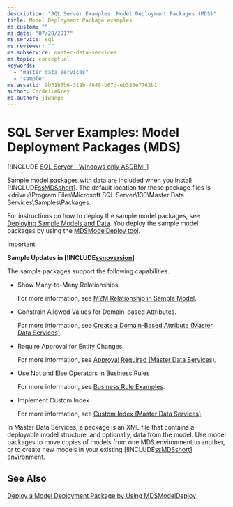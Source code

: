 ```yaml
---
description: "SQL Server Examples: Model Deployment Packages (MDS)"
title: Model Deployment Package examples
ms.custom: ""
ms.date: "07/28/2017"
ms.service: sql
ms.reviewer: ""
ms.subservice: master-data-services
ms.topic: conceptual
keywords: 
  - "master data services"
  - "sample"
ms.assetid: 9b31b7b6-319b-4840-b67d-eb383e7762b1
author: CordeliaGrey
ms.author: jiwang6
---
```

# SQL Server Examples: Model Deployment Packages (MDS)

[!INCLUDE [SQL Server - Windows only ASDBMI  ](../includes/applies-to-version/sql-windows-only-asdbmi.md)]

  Sample model packages with data are included when you install [!INCLUDE[ssMDSshort](../includes/ssmdsshort-md.md)]. The default location for these package files is \<drive>\Program Files\Microsoft SQL Server\130\Master Data Services\Samples\Packages.  
  
 For instructions on how to deploy the sample model packages, see [Deploying Sample Models and Data](../master-data-services/master-data-services-installation-and-configuration.md#deploySample). You deploy the sample model packages by using the [MDSModelDeploy tool](../master-data-services/deploy-a-model-deployment-package-by-using-mdsmodeldeploy.md).  
  
> [!IMPORTANT]
>  **Sample Updates in [!INCLUDE[ssnoversion](../includes/ssnoversion-md.md)]**  
> 
>  The sample packages support the following capabilities.  
> 
>  -   Show Many-to-Many Relationships.  
> 
>      For more information, see [M2M Relationship in Sample Model](../master-data-services/show-many-to-many-relationships-in-derived-hierarchies-master-data-services.md#M2MSample).  
> 
> -   Constrain Allowed Values for Domain-based Attributes.  
> 
>      For more information, see [Create a Domain-Based Attribute &#40;Master Data Services&#41;](../master-data-services/create-a-domain-based-attribute-master-data-services.md).  
> -   Require Approval for Entity Changes.  
> 
>      For more information, see [Approval Required &#40;Master Data Services&#41;](../master-data-services/approval-required-master-data-services.md).  
> -   Use Not and Else Operators in Business Rules  
> 
>      For more information, see [Business Rule Examples](../master-data-services/business-rule-examples-master-data-services.md).  
> -   Implement Custom Index  
> 
>      For more information, see [Custom Index &#40;Master Data Services&#41;](../master-data-services/custom-index-master-data-services.md).  
 

 
 In Master Data Services, a package is an XML file that contains a deployable model structure, and optionally, data from the model. Use model packages to move copies of models from one MDS environment to another, or to create new models in your existing [!INCLUDE[ssMDSshort](../includes/ssmdsshort-md.md)] environment.  
  
## See Also  
 [Deploy a Model Deployment Package by Using MDSModelDeploy](../master-data-services/deploy-a-model-deployment-package-by-using-mdsmodeldeploy.md)  
  
  
